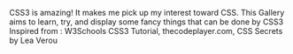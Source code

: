 CSS3 is amazing! It makes me pick up my interest toward CSS.
This Gallery aims to learn, try, and display some fancy things that can be done by CSS3
Inspired from : W3Schools CSS3 Tutorial, thecodeplayer.com, CSS Secrets by Lea Verou
